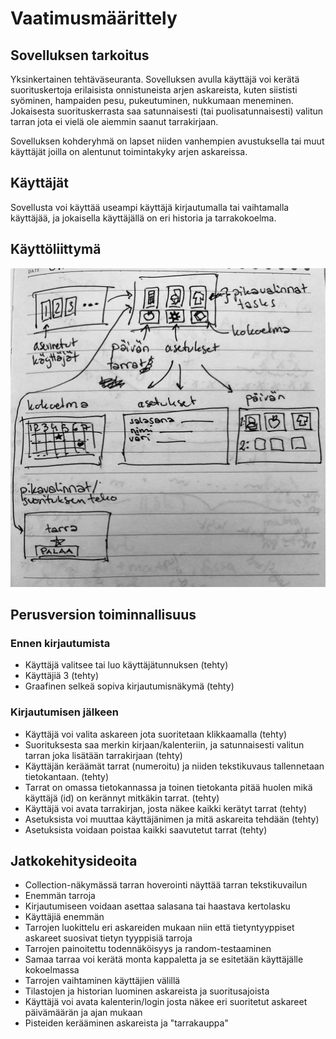 # Vaatimusmäärittely

## Sovelluksen tarkoitus

Yksinkertainen tehtäväseuranta. Sovelluksen avulla käyttäjä voi kerätä suorituskertoja erilaisista onnistuneista arjen askareista, kuten siististi syöminen, hampaiden pesu, pukeutuminen, nukkumaan meneminen. 
Jokaisesta suorituskerrasta saa satunnaisesti (tai puolisatunnaisesti) valitun tarran jota ei vielä ole aiemmin saanut tarrakirjaan.

Sovelluksen kohderyhmä on lapset niiden vanhempien avustuksella tai muut käyttäjät joilla on alentunut toimintakyky arjen askareissa.

## Käyttäjät

Sovellusta voi käyttää useampi käyttäjä kirjautumalla tai vaihtamalla käyttäjää, ja 
jokaisella käyttäjällä on eri historia ja tarrakokoelma.

## Käyttöliittymä

![image](kayttoliittyma.jpeg)

## Perusversion toiminnallisuus

### Ennen kirjautumista

- Käyttäjä valitsee tai luo käyttäjätunnuksen (tehty)
- Käyttäjiä 3 (tehty)
- Graafinen selkeä sopiva kirjautumisnäkymä (tehty)

### Kirjautumisen jälkeen

- Käyttäjä voi valita askareen jota suoritetaan klikkaamalla (tehty)
- Suorituksesta saa merkin kirjaan/kalenteriin, ja satunnaisesti valitun tarran joka lisätään tarrakirjaan (tehty)
- Käyttäjän keräämät tarrat (numeroitu) ja niiden tekstikuvaus tallennetaan tietokantaan. (tehty)
- Tarrat on omassa tietokannassa ja toinen tietokanta pitää huolen mikä käyttäjä (id) on kerännyt mitkäkin tarrat. (tehty)
- Käyttäjä voi avata tarrakirjan, josta näkee kaikki kerätyt tarrat (tehty)
- Asetuksista voi muuttaa käyttäjänimen ja mitä askareita tehdään (tehty)
- Asetuksista voidaan poistaa kaikki saavutetut tarrat (tehty)

## Jatkokehitysideoita

- Collection-näkymässä tarran hoverointi näyttää tarran tekstikuvailun
- Enemmän tarroja
- Kirjautumiseen voidaan asettaa salasana tai haastava kertolasku
- Käyttäjiä enemmän
- Tarrojen luokittelu eri askareiden mukaan niin että tietyntyyppiset askareet suosivat 
tietyn tyyppisiä tarroja
- Tarrojen painoitettu todennäköisyys ja random-testaaminen
- Samaa tarraa voi kerätä monta kappaletta ja se esitetään käyttäjälle kokoelmassa
- Tarrojen vaihtaminen käyttäjien välillä
- Tilastojen ja historian luominen askareista ja suoritusajoista
- Käyttäjä voi avata kalenterin/login josta näkee eri suoritetut askareet päivämäärän ja ajan mukaan
- Pisteiden kerääminen askareista ja "tarrakauppa"
